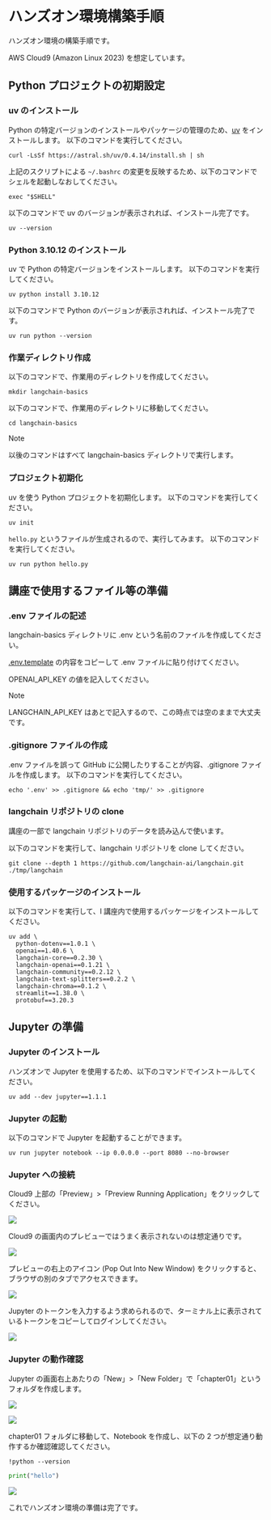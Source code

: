 # ハンズオン環境構築手順

ハンズオン環境の構築手順です。

AWS Cloud9 (Amazon Linux 2023) を想定しています。

## Python プロジェクトの初期設定

### uv のインストール

Python の特定バージョンのインストールやパッケージの管理のため、[uv](https://github.com/astral-sh/uv) をインストールします。
以下のコマンドを実行してください。

```console
curl -LsSf https://astral.sh/uv/0.4.14/install.sh | sh
```

上記のスクリプトによる `~/.bashrc` の変更を反映するため、以下のコマンドでシェルを起動しなおしてください。

```console
exec "$SHELL"
```

以下のコマンドで uv のバージョンが表示されれば、インストール完了です。

```console
uv --version
```

### Python 3.10.12 のインストール

uv で Python の特定バージョンをインストールします。
以下のコマンドを実行してください。

```console
uv python install 3.10.12
```

以下のコマンドで Python のバージョンが表示されれば、インストール完了です。

```console
uv run python --version
```

### 作業ディレクトリ作成

以下のコマンドで、作業用のディレクトリを作成してください。

```console
mkdir langchain-basics
```

以下のコマンドで、作業用のディレクトリに移動してください。

```console
cd langchain-basics
```

> [!NOTE]
> 以後のコマンドはすべて langchain-basics ディレクトリで実行します。

### プロジェクト初期化

uv を使う Python プロジェクトを初期化します。
以下のコマンドを実行してください。

```console
uv init
```

`hello.py` というファイルが生成されるので、実行してみます。
以下のコマンドを実行してください。

```console
uv run python hello.py
```

## 講座で使用するファイル等の準備

### .env ファイルの記述

langchain-basics ディレクトリに .env という名前のファイルを作成してください。

[.env.template](../.env.template) の内容をコピーして .env ファイルに貼り付けてください。

OPENAI_API_KEY の値を記入してください。

> [!NOTE]
> LANGCHAIN_API_KEY はあとで記入するので、この時点では空のままで大丈夫です。

### .gitignore ファイルの作成

.env ファイルを誤って GitHub に公開したりすることが内容、.gitignore ファイルを作成します。
以下のコマンドを実行してください。

```console
echo '.env' >> .gitignore && echo 'tmp/' >> .gitignore
```

### langchain リポジトリの clone

講座の一部で langchain リポジトリのデータを読み込んで使います。

以下のコマンドを実行して、langchain リポジトリを clone してください。

```console
git clone --depth 1 https://github.com/langchain-ai/langchain.git ./tmp/langchain
```

### 使用するパッケージのインストール

以下のコマンドを実行して、l 講座内で使用するパッケージをインストールしてください。

```console
uv add \
  python-dotenv==1.0.1 \
  openai==1.40.6 \
  langchain-core==0.2.30 \
  langchain-openai==0.1.21 \
  langchain-community==0.2.12 \
  langchain-text-splitters==0.2.2 \
  langchain-chroma==0.1.2 \
  streamlit==1.38.0 \
  protobuf==3.20.3
```

## Jupyter の準備

### Jupyter のインストール

ハンズオンで Jupyter を使用するため、以下のコマンドでインストールしてください。

```console
uv add --dev jupyter==1.1.1
```

### Jupyter の起動

以下のコマンドで Jupyter を起動することができます。

```console
uv run jupyter notebook --ip 0.0.0.0 --port 8080 --no-browser
```

### Jupyter への接続

Cloud9 上部の「Preview」>「Preview Running Application」をクリックしてください。

![](./images/cloud9_preview_running_application.png)

Cloud9 の画面内のプレビューではうまく表示されないのは想定通りです。

![](./images/cloud9_pop_out_into_new_window.png)

プレビューの右上のアイコン (Pop Out Into New Window) をクリックすると、ブラウザの別のタブでアクセスできます。

![](./images/jupyter_auth.png)

Jupyter のトークンを入力するよう求められるので、ターミナル上に表示されているトークンをコピーしてログインしてください。

![](./images/jupyter_home.png)

### Jupyter の動作確認

Jupyter の画面右上あたりの「New」>「New Folder」で「chapter01」というフォルダを作成します。

![](./images/jupyter_new_folder.png)

![](./images/jupyter_chapter01.png)

chapter01 フォルダに移動して、Notebook を作成し、以下の 2 つが想定通り動作するか確認確認してください。

```
!python --version
```

```python
print("hello")
```

![](./images/jupyter_hello_world.png)

これでハンズオン環境の準備は完了です。
